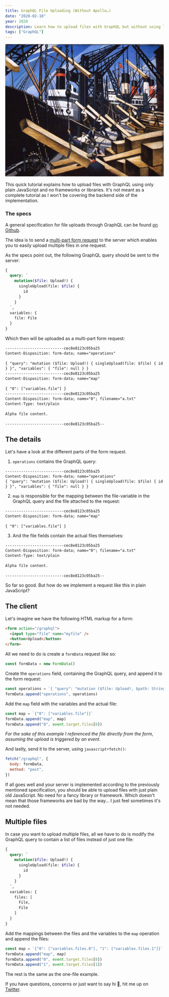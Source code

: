 ```yaml
---
title: GraphQL File Uploading (Without Apollo…)
date: "2020-02-10"
year: 2020
description: Learn how to upload files with GraphQL but without using libraries or frameworks like Apollo.
tags: ["GraphQL"]
---
```


![Loading Timber at Southampton Docks – C. R. W. Nevinson](loading-timber-at-southampton-docks.jpg "Loading Timber at Southampton Docks – C. R. W. Nevinson")

This quick tutorial explains how to upload files with GraphQL using only plain JavaScript and no frameworks or libraries. It's not meant as a complete tutorial as I won't be covering the backend side of the implementation.

### The specs

A general specification for file uploads through GraphQL can be found [on Github](https://github.com/jaydenseric/graphql-multipart-request-spec).

The idea is to send a [multi-part form request](https://developer.mozilla.org/en-US/docs/Web/API/FormData) to the server which enables you to easily upload multiple files in one request.

As the specs point out, the following GraphQL query should be sent to the server:

```GraphQL
{
  query: `
    mutation($file: Upload!) {
      singleUpload(file: $file) {
        id
      }
    }
  `,
  variables: {
    file: File
  }
}
```

Which then will be uploaded as a multi-part form request:

```
--------------------------cec8e8123c05ba25
Content-Disposition: form-data; name="operations"

{ "query": "mutation ($file: Upload!) { singleUpload(file: $file) { id } }", "variables": { "file": null } }
--------------------------cec8e8123c05ba25
Content-Disposition: form-data; name="map"

{ "0": ["variables.file"] }
--------------------------cec8e8123c05ba25
Content-Disposition: form-data; name="0"; filename="a.txt"
Content-Type: text/plain

Alpha file content.

--------------------------cec8e8123c05ba25--
```

## The details

Let's have a look at the different parts of the form request.

1. `operations` contains the GraphQL query:

```
--------------------------cec8e8123c05ba25
Content-Disposition: form-data; name="operations"
{ "query": "mutation ($file: Upload!) { singleUpload(file: $file) { id } }", "variables": { "file": null } }
```

2. `map` is responsible for the mapping between the file-variable in the GraphQL query and the file attached to the request:

```
--------------------------cec8e8123c05ba25
Content-Disposition: form-data; name="map"

{ "0": ["variables.file"] }
```

3. And the file fields contain the actual files themselves:

```
--------------------------cec8e8123c05ba25
Content-Disposition: form-data; name="0"; filename="a.txt"
Content-Type: text/plain

Alpha file content.

--------------------------cec8e8123c05ba25--
```

So far so good. But how do we implement a request like this in plain JavaScript?

## The client

Let's imagine we have the following HTML markup for a form:

```html
<form action="/graphql">
  <input type="file" name="myfile" />
  <button>Upload</button>
</form>
```

All we need to do is create a `formData` request like so:

```javascript
const formData = new FormData()
```

Create the `operations` field, containing the GraphQL query, and append it to the form request:

```javascript
const operations = `{ "query": "mutation ($file: Upload!, $path: String) { upload(file: $file, path: $path) }", "variables": { "file": null, "path": "coins" } }`
formData.append("operations", operations)
```

Add the `map` field with the variables and the actual file:

```javascript
const map = `{"0": ["variables.file"]}`
formData.append("map", map)
formData.append("0", event.target.files[0])
```

_For the sake of this example I referenced the file directly from the form, assuming the upload is triggered by an event._

And lastly, send it to the server, using `javascript•fetch()`:

```javascript
fetch("/graphql", {
  body: formData,
  method: "post",
})
```

If all goes well and your server is implemented according to the previously mentioned specification, you should be able to upload files with just plain old JavaScript. No need for a fancy library or framework. Which doesn't mean that those frameworks are bad by the way... I just feel sometimes it's not needed.

## Multiple files

In case you want to upload multiple files, all we have to do is modify the GraphQL query to contain a list of files instead of just one file:

```GraphQL
{
  query: `
    mutation($file: Upload!) {
      singleUpload(file: $file) {
        id
      }
    }
  `,
  variables: {
    files: [
      File,
      File
    ]
  }
}
```

Add the mappings between the files and the variables to the `map` operation and append the files:

```javascript
const map = `{"0": ["variables.files.0"], "1": ["variables.files.1"]}`
formData.append("map", map)
formData.append("0", event.target.files[0])
formData.append("1", event.target.files[1])
```

The rest is the same as the one-file example.

If you have questions, concerns or just want to say hi 👋, hit me up on [Twitter](https://twitter.com/neither1nor0).
